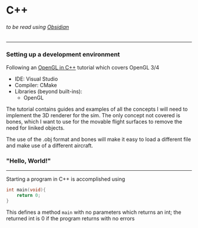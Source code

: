 # C++
###### to be read using [Obsidian](https://obsidian.md/)
---
### Setting up a development environment

Following an [OpenGL in C++](http://www.opengl-tutorial.org/beginners-tutorials/tutorial-1-opening-a-window/) tutorial which covers OpenGL 3/4
- IDE: Visual Studio
- Compiler: CMake
- Libraries (beyond built-ins):
	- OpenGL

The tutorial contains guides and examples of all the concepts I will need to implement the 3D renderer for the sim. The only concept not covered is bones, which I want to use for the movable flight surfaces to remove the need for liniked objects.

The use of the .obj format and bones will make it easy to load a different file and make use of a different aircraft.

### "Hello, World!"
---
Starting a program in C++ is accomplished using
```C++
int main(void){
	return 0;
}
```

This defines a method `main` with no parameters which returns an int; the returned int is 0 if the program returns with no errors